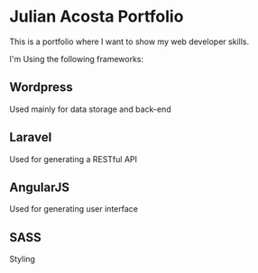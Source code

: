 # Julian Acosta Portfolio

This is a portfolio where I want to show my web developer skills.

I'm Using the following frameworks:

## Wordpress
Used mainly for data storage and back-end

## Laravel
Used for generating a RESTful API

## AngularJS
Used for generating user interface

## SASS
Styling